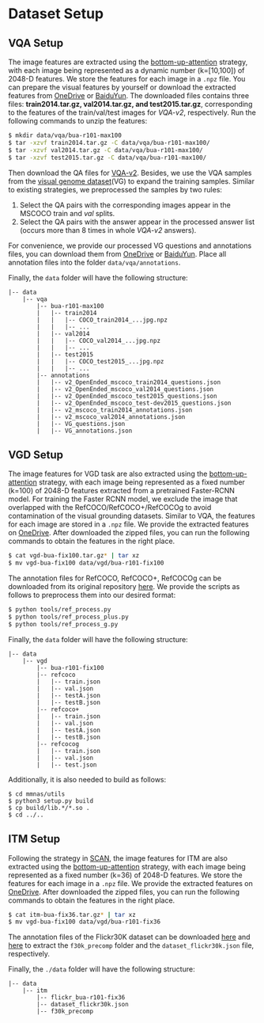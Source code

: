 # Dataset Setup


## VQA Setup

The image features are extracted using the [bottom-up-attention](https://github.com/peteanderson80/bottom-up-attention) strategy, with each image being represented as a dynamic number (k=[10,100]) of 2048-D features. We store the features for each image in a `.npz` file. You can prepare the visual features by yourself or download the extracted features from [OneDrive](https://awma1-my.sharepoint.com/:f:/g/personal/yuz_l0_tn/EsfBlbmK1QZFhCOFpr4c5HUBzUV0aH2h1McnPG1jWAxytQ?e=2BZl8O) or [BaiduYun](https://pan.baidu.com/s/1C7jIWgM3hFPv-YXJexItgw#list/path=%2F). The downloaded files contains three files: **train2014.tar.gz, val2014.tar.gz, and test2015.tar.gz**, corresponding to the features of the train/val/test images for *VQA-v2*, respectively. Run the following commands to unzip the features:
<!-- 
```angular2html
|-- data
	|-- bua-r101-max100
	|  |-- train2014.tar.gz
	|  |-- val2014.tar.gz
	|  |-- test2015.tar.gz
``` -->
```Bash
$ mkdir data/vqa/bua-r101-max100
$ tar -xzvf train2014.tar.gz -C data/vqa/bua-r101-max100/
$ tar -xzvf val2014.tar.gz -C data/vqa/bua-r101-max100/
$ tar -xzvf test2015.tar.gz -C data/vqa/bua-r101-max100/
```

Then download the QA files for [VQA-v2](https://visualqa.org/download.html). Besides, we use the VQA samples from the [visual genome dataset](http://visualgenome.org/)(VG) to expand the training samples. Similar to existing strategies, we preprocessed the samples by two rules:

1. Select the QA pairs with the corresponding images appear in the MSCOCO train and *val* splits.
2. Select the QA pairs with the answer appear in the processed answer list (occurs more than 8 times in whole *VQA-v2* answers).

For convenience, we provide our processed VG questions and annotations files, you can download them from [OneDrive](https://awma1-my.sharepoint.com/:f:/g/personal/yuz_l0_tn/EmVHVeGdck1IifPczGmXoaMBFiSvsegA6tf_PqxL3HXclw) or [BaiduYun](https://pan.baidu.com/s/1QCOtSxJGQA01DnhUg7FFtQ#list/path=%2F). Place all annotation files into the folder `data/vqa/annotations`.

Finally, the `data` folder will have the following structure:

```angular2html
|-- data
	|-- vqa
	    |-- bua-r101-max100
	    |   |-- train2014
	    |   |   |-- COCO_train2014_...jpg.npz
	    |   |   |-- ...
	    |   |-- val2014
	    |   |   |-- COCO_val2014_...jpg.npz
	    |   |   |-- ...
	    |   |-- test2015
	    |   |   |-- COCO_test2015_...jpg.npz
	    |   |   |-- ...
		|-- annotations
	    |   |-- v2_OpenEnded_mscoco_train2014_questions.json
	    |   |-- v2_OpenEnded_mscoco_val2014_questions.json
	    |   |-- v2_OpenEnded_mscoco_test2015_questions.json
	    |   |-- v2_OpenEnded_mscoco_test-dev2015_questions.json
	    |   |-- v2_mscoco_train2014_annotations.json
	    |   |-- v2_mscoco_val2014_annotations.json
	    |   |-- VG_questions.json
	    |   |-- VG_annotations.json

```

## VGD Setup

The image features for VGD task are also extracted using the [bottom-up-attention](https://github.com/peteanderson80/bottom-up-attention) strategy, with each image being represented as a fixed number (k=100) of 2048-D features extracted from a pretrained Faster-RCNN model. For training the Faster RCNN model, we exclude the image that overlapped with the RefCOCO/RefCOCO+/RefCOCOg to avoid contamination of the visual grounding datasets. Similar to VQA, the features for each image are stored in a `.npz` file. We provide the extracted features on [OneDrive](https://awma1-my.sharepoint.com/:f:/g/personal/yuz_l0_tn/Ehz5A3Eif-JHhZTLhxs7vrEBrDbCEKBUDto4J57fA0GCDg?e=jkTLUy). After downloaded the zipped files, you can run the following commands to obtain the features in the right place.

```Bash
$ cat vgd-bua-fix100.tar.gz* | tar xz
$ mv vgd-bua-fix100 data/vgd/bua-r101-fix100
```

The annotation files for RefCOCO, RefCOCO+, RefCOCOg can be downloaded from its original repository [here](https://github.com/lichengunc/refer). We provide the scripts as follows to preprocess them into our desired format:

```Bash
$ python tools/ref_process.py
$ python tools/ref_process_plus.py
$ python tools/ref_process_g.py
```

Finally, the `data` folder will have the following structure:

```angular2html
|-- data
	|-- vgd
	    |-- bua-r101-fix100
	    |-- refcoco
	    |   |-- train.json
	    |   |-- val.json
	    |   |-- testA.json
	    |   |-- testB.json
	    |-- refcoco+
	    |   |-- train.json
	    |   |-- val.json
	    |   |-- testA.json
	    |   |-- testB.json
	    |-- refcocog
	    |   |-- train.json
	    |   |-- val.json
	    |   |-- test.json
```

Additionally, it is also needed to build as follows:
```
$ cd mmnas/utils
$ python3 setup.py build
$ cp build/lib.*/*.so .
$ cd ../..
```


## ITM Setup

Following the strategy in [SCAN](https://github.com/kuanghuei/SCAN), the image features for ITM are also extracted using the [bottom-up-attention](https://github.com/peteanderson80/bottom-up-attention) strategy, with each image being represented as a fixed number (k=36) of 2048-D features. We store the features for each image in a `.npz` file. We provide the extracted features on [OneDrive](https://awma1-my.sharepoint.com/:f:/g/personal/yuz_l0_tn/EtbW4UUOn81CgRbIhRzsJUwBEEZDCGQU1oiuhhcBUbEC9Q?e=iCwNdi). After downloaded the zipped files, you can run the following commands to obtain the features in the right place.

```Bash
$ cat itm-bua-fix36.tar.gz* | tar xz
$ mv vgd-bua-fix100 data/vgd/bua-r101-fix36
```

The annotation files of the Flickr30K dataset can be downloaded [here](https://scanproject.blob.core.windows.net/scan-data/data_no_feature.zip) and [here](https://cs.stanford.edu/people/karpathy/deepimagesent/caption_datasets.zip) to extract the `f30k_precomp` folder and the `dataset_flickr30k.json` file, respectively.

Finally, the `./data` folder will have the following structure:
```angular2html
|-- data
	|-- itm
	    |-- flickr_bua-r101-fix36
	    |-- dataset_flickr30k.json
	    |-- f30k_precomp
```
